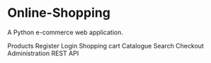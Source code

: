 # Online-Shopping
A Python e-commerce web application.

Products
Register
Login
Shopping cart
Catalogue
Search
Checkout
Administration
REST API
